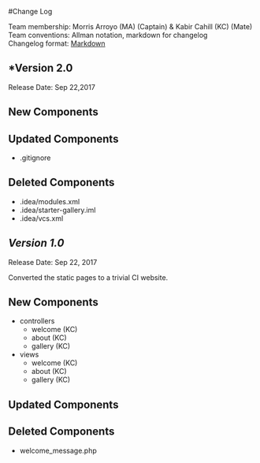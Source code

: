 #Change Log

Team membership:  Morris Arroyo (MA) (Captain) & Kabir Cahill (KC) (Mate)  
Team conventions: Allman notation, markdown for changelog  
Changelog format: [Markdown](https://github.com/adam-p/markdown-here/wiki/Markdown-Cheatsheet) 

## *Version 2.0

Release Date: Sep 22,2017

## New Components

## Updated Components

- .gitignore

## Deleted Components

- .idea/modules.xml
- .idea/starter-gallery.iml
- .idea/vcs.xml

## *Version 1.0*

Release Date: Sep 22, 2017

Converted the static pages to a trivial CI website.

## New Components

-   controllers
    -   welcome (KC)
    -   about (KC)
    -   gallery (KC)
-   views
    -   welcome (KC)
    -   about (KC)
    -   gallery (KC)
   
## Updated Components

## Deleted Components

-   welcome_message.php